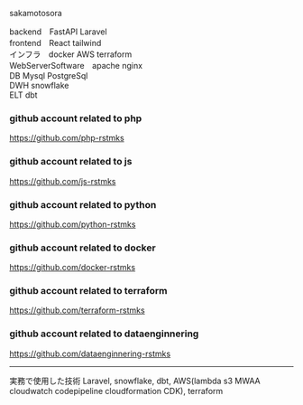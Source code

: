 sakamotosora

backend　FastAPI Laravel
\
frontend　React tailwind
\
インフラ　docker AWS terraform
\
WebServerSoftware　apache nginx
\
DB Mysql PostgreSql
\
DWH snowflake
\
ELT dbt

### github account related to php

https://github.com/php-rstmks

### github account related to js

https://github.com/js-rstmks

### github account related to python

https://github.com/python-rstmks

### github account related to docker

https://github.com/docker-rstmks

### github account related to terraform

https://github.com/terraform-rstmks

### github account related to dataenginnering

https://github.com/dataenginnering-rstmks


***

実務で使用した技術
Laravel, snowflake, dbt, AWS(lambda s3 MWAA cloudwatch codepipeline cloudformation CDK), terraform